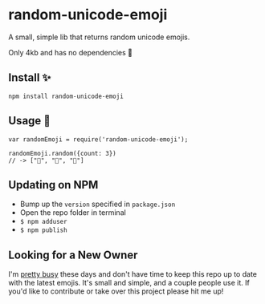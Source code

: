 # random-unicode-emoji

A small, simple lib that returns random unicode emojis. 

Only 4kb and has no dependencies 👼

## Install ✨

`npm install random-unicode-emoji`

## Usage 🐙

```
var randomEmoji = require('random-unicode-emoji');

randomEmoji.random({count: 3})
// -> ["🐸", "🍇", "🚣"]

```

## Updating on NPM

- Bump up the `version` specified in `package.json`
- Open the repo folder in terminal
- `$ npm adduser`
- `$ npm publish`

## Looking for a New Owner

I'm [pretty busy](https://kinopio.club) these days and don't have time to keep this repo up to date with the latest emojis. It's small and simple, and a couple people use it. If you'd like to contribute or take over this project please hit me up!
